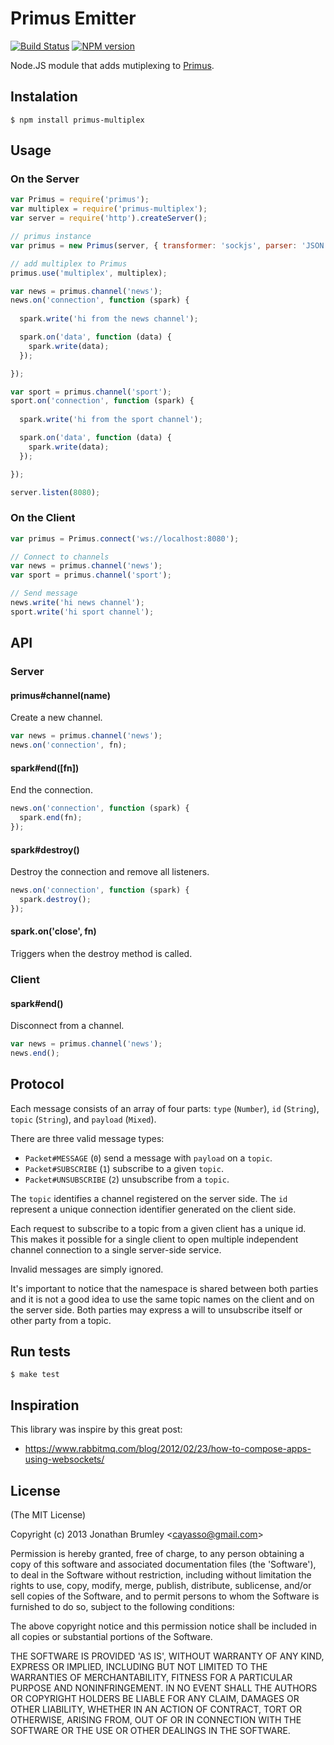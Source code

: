 # Primus Emitter

[![Build Status](https://travis-ci.org/cayasso/primus-multiplex.png?branch=master)](https://travis-ci.org/cayasso/primus-multiplex)
[![NPM version](https://badge.fury.io/js/primus-multiplex.png)](http://badge.fury.io/js/primus-multiplex)

Node.JS module that adds mutiplexing to [Primus](https://github.com/3rd-Eden/primus).

## Instalation

```
$ npm install primus-multiplex
```

## Usage

### On the Server

```javascript
var Primus = require('primus');
var multiplex = require('primus-multiplex');
var server = require('http').createServer();

// primus instance
var primus = new Primus(server, { transformer: 'sockjs', parser: 'JSON' });

// add multiplex to Primus
primus.use('multiplex', multiplex);

var news = primus.channel('news');
news.on('connection', function (spark) {
  
  spark.write('hi from the news channel');

  spark.on('data', function (data) {
    spark.write(data);
  });

});

var sport = primus.channel('sport');
sport.on('connection', function (spark) {
  
  spark.write('hi from the sport channel');

  spark.on('data', function (data) {
    spark.write(data);
  });

});

server.listen(8080);
```

### On the Client

```javascript
var primus = Primus.connect('ws://localhost:8080');

// Connect to channels
var news = primus.channel('news');
var sport = primus.channel('sport');

// Send message
news.write('hi news channel');
sport.write('hi sport channel');

```

## API

### Server

#### primus#channel(name)

Create a new channel.

```javascript
var news = primus.channel('news');
news.on('connection', fn);
```

#### spark#end([fn])

End the connection.

```javascript
news.on('connection', function (spark) {
  spark.end(fn);
});
```

#### spark#destroy()

Destroy the connection and remove all listeners.

```javascript
news.on('connection', function (spark) {
  spark.destroy();
});
```

#### spark.on('close', fn)
Triggers when the destroy method is called.

### Client

#### spark#end()

Disconnect from a channel.

```javascript
var news = primus.channel('news');
news.end();
```

## Protocol

Each message consists of an array of four parts: `type` (`Number`), `id` (`String`),
`topic` (`String`), and `payload` (`Mixed`).

There are three valid message types:

 * `Packet#MESSAGE` (`0`)  send a message with `payload` on a `topic`.
 * `Packet#SUBSCRIBE` (`1`) subscribe to a given `topic`.
 * `Packet#UNSUBSCRIBE` (`2`) unsubscribe from a `topic`.

The `topic` identifies a channel registered on the server side.
The `id` represent a unique connection identifier generated on the client side. 

Each request to subscribe to a topic from a given client has a unique id.
This makes it possible for a single client to open multiple independent
channel connection to a single server-side service.

Invalid messages are simply ignored.

It's important to notice that the namespace is shared between both
parties and it is not a good idea to use the same topic names on the
client and on the server side. Both parties may express a will to
unsubscribe itself or other party from a topic.

## Run tests

```
$ make test
```

## Inspiration

This library was inspire by this great post:

* https://www.rabbitmq.com/blog/2012/02/23/how-to-compose-apps-using-websockets/

## License

(The MIT License)

Copyright (c) 2013 Jonathan Brumley &lt;cayasso@gmail.com&gt;

Permission is hereby granted, free of charge, to any person obtaining
a copy of this software and associated documentation files (the
'Software'), to deal in the Software without restriction, including
without limitation the rights to use, copy, modify, merge, publish,
distribute, sublicense, and/or sell copies of the Software, and to
permit persons to whom the Software is furnished to do so, subject to
the following conditions:

The above copyright notice and this permission notice shall be
included in all copies or substantial portions of the Software.

THE SOFTWARE IS PROVIDED 'AS IS', WITHOUT WARRANTY OF ANY KIND,
EXPRESS OR IMPLIED, INCLUDING BUT NOT LIMITED TO THE WARRANTIES OF
MERCHANTABILITY, FITNESS FOR A PARTICULAR PURPOSE AND NONINFRINGEMENT.
IN NO EVENT SHALL THE AUTHORS OR COPYRIGHT HOLDERS BE LIABLE FOR ANY
CLAIM, DAMAGES OR OTHER LIABILITY, WHETHER IN AN ACTION OF CONTRACT,
TORT OR OTHERWISE, ARISING FROM, OUT OF OR IN CONNECTION WITH THE
SOFTWARE OR THE USE OR OTHER DEALINGS IN THE SOFTWARE.
